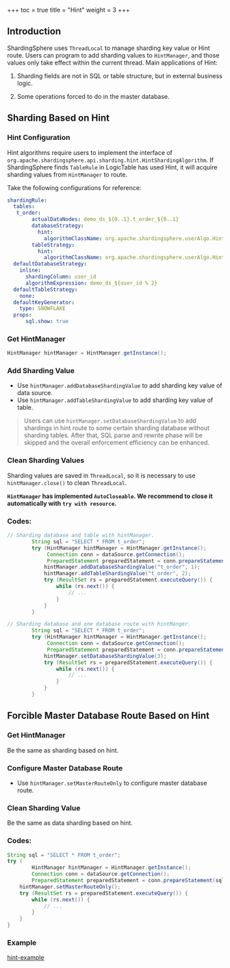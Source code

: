 +++
toc = true
title = "Hint"
weight = 3
+++

## Introduction

ShardingSphere uses `ThreadLocal` to manage sharding key value or Hint route. Users can program to add sharding values to `HintManager`, and those values only take effect within the current thread. Main applications of Hint:

1. Sharding fields are not in SQL or table structure, but in external business logic.

2. Some operations forced to do in the master database.

## Sharding Based on Hint

### Hint Configuration

Hint algorithms require users to implement the interface of `org.apache.shardingsphere.api.sharding.hint.HintShardingAlgorithm`. If ShardingSphere finds `TableRule` in LogicTable has used Hint, it will acquire sharding values from `HintManager` to route.

Take the following configurations for reference:

```yaml
shardingRule:
  tables:
   t_order:
        actualDataNodes: demo_ds_${0..1}.t_order_${0..1}
        databaseStrategy:
          hint:
            algorithmClassName: org.apache.shardingsphere.userAlgo.HintAlgorithm
        tableStrategy:
          hint:
            algorithmClassName: org.apache.shardingsphere.userAlgo.HintAlgorithm
  defaultDatabaseStrategy:
    inline:
      shardingColumn: user_id
      algorithmExpression: demo_ds_${user_id % 2}
  defaultTableStrategy:
    none:
  defaultKeyGenerator:
    type: SNOWFLAKE
  props:
      sql.show: true
```

### Get HintManager

```java
HintManager hintManager = HintManager.getInstance();
```

### Add Sharding Value

- Use `hintManager.addDatabaseShardingValue` to add sharding key value of data source.
- Use `hintManager.addTableShardingValue` to add sharding key value of table.

> Users can use `hintManager.setDatabaseShardingValue` to add shardings in hint route to some certain sharding database without sharding tables. After that, SQL parse and rewrite phase will be skipped and the overall enforcement efficiency can be enhanced.

### Clean Sharding Values

Sharding values are saved in `ThreadLocal`, so it is necessary to use `hintManager.close()` to clean `ThreadLocal`.

**`HintManager` has implemented `AutoCloseable`. We recommend to close it automatically with `try with resource`.**

### Codes:

```java
// Sharding database and table with hintManager.
        String sql = "SELECT * FROM t_order";
        try (HintManager hintManager = HintManager.getInstance();
             Connection conn = dataSource.getConnection();
             PreparedStatement preparedStatement = conn.prepareStatement(sql)) {
            hintManager.addDatabaseShardingValue("t_order", 1);
            hintManager.addTableShardingValue("t_order", 2);
            try (ResultSet rs = preparedStatement.executeQuery()) {
                while (rs.next()) {
                    // ...
                }
            }
        }

// Sharding database and one database route with hintManger.
        String sql = "SELECT * FROM t_order";
        try (HintManager hintManager = HintManager.getInstance();
             Connection conn = dataSource.getConnection();
             PreparedStatement preparedStatement = conn.prepareStatement(sql)) {
            hintManager.setDatabaseShardingValue(3);
            try (ResultSet rs = preparedStatement.executeQuery()) {
                while (rs.next()) {
                    // ...
                }
            }
        }
```

## Forcible Master Database Route Based on Hint

### Get HintManager 

Be the same as sharding based on hint.

### Configure Master Database Route

- Use `hintManager.setMasterRouteOnly` to configure master database route.

### Clean Sharding Value

Be the same as data sharding based on hint.

### Codes:

```java
String sql = "SELECT * FROM t_order";
try (
        HintManager hintManager = HintManager.getInstance();
        Connection conn = dataSource.getConnection();
        PreparedStatement preparedStatement = conn.prepareStatement(sql)) {
    hintManager.setMasterRouteOnly();
    try (ResultSet rs = preparedStatement.executeQuery()) {
        while (rs.next()) {
            // ...
        }
    }
}
```

### Example

[hint-example](https://github.com/apache/incubator-shardingsphere-example/tree/dev/sharding-jdbc-example/hint-example)